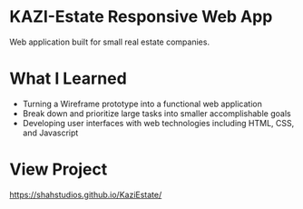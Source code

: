 # KAZI-Estate Responsive Web App
Web application built for small real estate companies.
# What I Learned
* Turning a Wireframe prototype into a functional web application
* Break down and prioritize large tasks into smaller accomplishable goals
* Developing user interfaces with web technologies including HTML, CSS, and Javascript

# View Project
https://shahstudios.github.io/KaziEstate/
